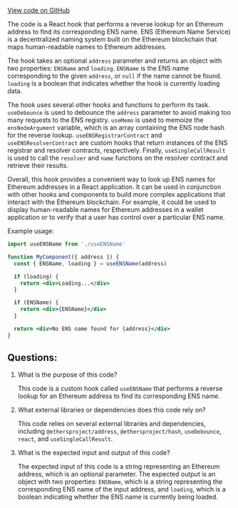 [View code on GitHub](zoo-labs/zoo/blob/master/core/src/hooks/useENSName.ts)

The code is a React hook that performs a reverse lookup for an Ethereum address to find its corresponding ENS name. ENS (Ethereum Name Service) is a decentralized naming system built on the Ethereum blockchain that maps human-readable names to Ethereum addresses. 

The hook takes an optional `address` parameter and returns an object with two properties: `ENSName` and `loading`. `ENSName` is the ENS name corresponding to the given `address`, or `null` if the name cannot be found. `loading` is a boolean that indicates whether the hook is currently loading data.

The hook uses several other hooks and functions to perform its task. `useDebounce` is used to debounce the `address` parameter to avoid making too many requests to the ENS registry. `useMemo` is used to memoize the `ensNodeArgument` variable, which is an array containing the ENS node hash for the reverse lookup. `useENSRegistrarContract` and `useENSResolverContract` are custom hooks that return instances of the ENS registrar and resolver contracts, respectively. Finally, `useSingleCallResult` is used to call the `resolver` and `name` functions on the resolver contract and retrieve their results.

Overall, this hook provides a convenient way to look up ENS names for Ethereum addresses in a React application. It can be used in conjunction with other hooks and components to build more complex applications that interact with the Ethereum blockchain. For example, it could be used to display human-readable names for Ethereum addresses in a wallet application or to verify that a user has control over a particular ENS name. 

Example usage:

```jsx
import useENSName from './useENSName'

function MyComponent({ address }) {
  const { ENSName, loading } = useENSName(address)

  if (loading) {
    return <div>Loading...</div>
  }

  if (ENSName) {
    return <div>{ENSName}</div>
  }

  return <div>No ENS name found for {address}</div>
}
```
## Questions: 
 1. What is the purpose of this code?
    
    This code is a custom hook called `useENSName` that performs a reverse lookup for an Ethereum address to find its corresponding ENS name.

2. What external libraries or dependencies does this code rely on?
    
    This code relies on several external libraries and dependencies, including `@ethersproject/address`, `@ethersproject/hash`, `useDebounce`, `react`, and `useSingleCallResult`.

3. What is the expected input and output of this code?
    
    The expected input of this code is a string representing an Ethereum address, which is an optional parameter. The expected output is an object with two properties: `ENSName`, which is a string representing the corresponding ENS name of the input address, and `loading`, which is a boolean indicating whether the ENS name is currently being loaded.